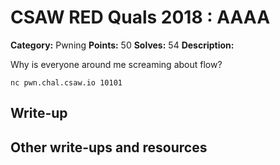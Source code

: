 
# CSAW RED Quals 2018 : AAAA

**Category:** Pwning
**Points:** 50
**Solves:** 54
**Description:**

Why is everyone around me screaming about flow? 

 `nc pwn.chal.csaw.io 10101`

## Write-up

## Other write-ups and resources


